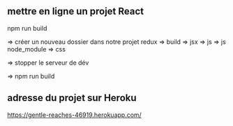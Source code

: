 ## mettre en ligne un projet React 

npm run build

=> créer un nouveau dossier dans notre projet redux 
=> build
=> jsx => js 
=> js node_module
=> css 

=> stopper le serveur de dév

=> npm run build

## adresse du projet sur Heroku 

https://gentle-reaches-46919.herokuapp.com/